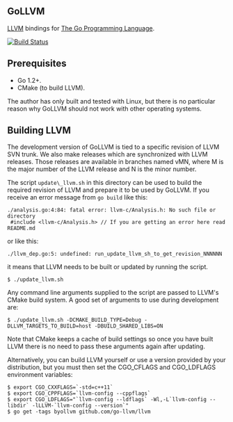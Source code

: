 GoLLVM
------

[LLVM](http://llvm.org) bindings for [The Go Programming Language](http://golang.org).

[![Build Status](https://travis-ci.org/go-llvm/llvm.svg)](https://travis-ci.org/go-llvm/llvm)

Prerequisites
-------------

* Go 1.2+.
* CMake (to build LLVM).

The author has only built and tested with Linux, but there is no particular
reason why GoLLVM should not work with other operating systems.

Building LLVM
-------------

The development version of GoLLVM is tied to a specific revision of LLVM SVN
trunk. We also make releases which are synchronized with LLVM releases. Those
releases are available in branches named vMN, where M is the major number of
the LLVM release and N is the minor number.

The script `update\_llvm.sh` in this directory can be used to build the
required revision of LLVM and prepare it to be used by GoLLVM. If you receive
an error message from `go build` like this:

    ./analysis.go:4:84: fatal error: llvm-c/Analysis.h: No such file or directory
     #include <llvm-c/Analysis.h> // If you are getting an error here read README.md

or like this:

    ./llvm_dep.go:5: undefined: run_update_llvm_sh_to_get_revision_NNNNNN

it means that LLVM needs to be built or updated by running the script.

    $ ./update_llvm.sh

Any command line arguments supplied to the script are passed to LLVM's CMake
build system. A good set of arguments to use during development are:

    $ ./update_llvm.sh -DCMAKE_BUILD_TYPE=Debug -DLLVM_TARGETS_TO_BUILD=host -DBUILD_SHARED_LIBS=ON

Note that CMake keeps a cache of build settings so once you have built
LLVM there is no need to pass these arguments again after updating.

Alternatively, you can build LLVM yourself or use a version provided by
your distribution, but you must then set the CGO\_CFLAGS and CGO\_LDFLAGS
environment variables:

    $ export CGO_CXXFLAGS=`-std=c++11`
    $ export CGO_CPPFLAGS=`llvm-config --cppflags`
    $ export CGO_LDFLAGS="`llvm-config --ldflags` -Wl,-L`llvm-config --libdir` -lLLVM-`llvm-config --version`"
    $ go get -tags byollvm github.com/go-llvm/llvm

